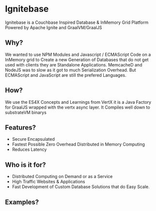 # Ignitebase
Ignitebase is a Couchbase Inspired Database & InMemory Grid Platform Powered by Apache Ignite and GraalVM/GraalJS

## Why?
We wanted to use NPM Modules and Javascript / ECMAScript Code on a InMemory grid to Create a new Generation of Databases that do not get used with clients they are Standalone Applications. MemcacheD and NodeJS was to slow as it got to much Serialization Overhead. But ECMAScript and JavaScript are still the prefered Languages.

## How?
We use the ES4X Concepts and Learnings from VertX it is a Java Factory for GraalJS wrapped with the vertx async layer. It Compiles well down to substrateVM binarys

## Features?
- Secure Encapsulated 
- Fastest Possible Zero Overhead Distributed in Memory Computing
- Reduces Latency 

## Who is it for?
- Distributed Computing on Demand or as a Service
- High Traffic Websites & Applications 
- Fast Development of Custom Database Solutions that do Easy Scale.

## Examples?
```js

```








